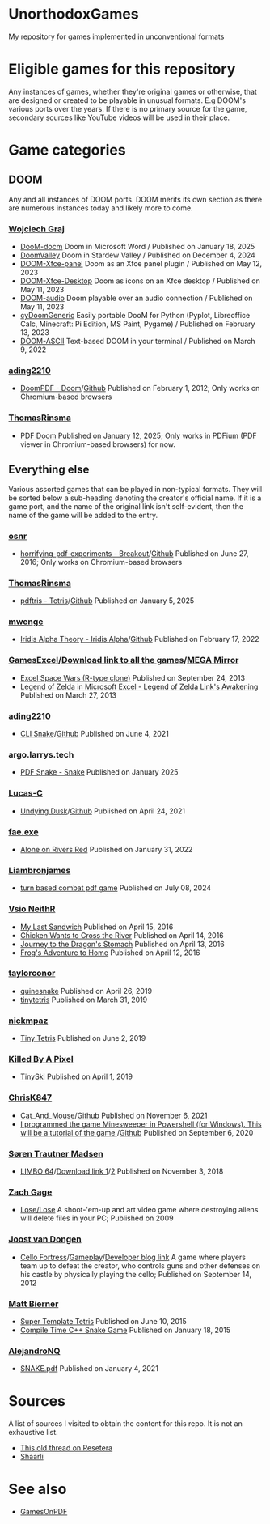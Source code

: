 # UnorthodoxGames
My repository for games implemented in unconventional formats
# Eligible games for this repository
Any instances of games, whether they're original games or otherwise, that are designed or created to be playable in unusual formats. E.g DOOM's various ports over the years. If there is no primary source for the game, secondary sources like YouTube videos will be used in their place.
# Game categories
## DOOM
Any and all instances of DOOM ports. DOOM merits its own section as there are numerous instances today and likely more to come.
### [Wojciech Graj](https://w-graj.net/)
- [DooM-docm](https://github.com/wojciech-graj/doom-docm) Doom in Microsoft Word / Published on January 18, 2025
- [DoomValley](https://github.com/wojciech-graj/DoomValley) Doom in Stardew Valley / Published on December 4, 2024
- [DOOM-Xfce-panel](https://github.com/wojciech-graj/doom-xfce-panel) Doom as an Xfce panel plugin / Published on May 12, 2023
- [DOOM-Xfce-Desktop](https://github.com/wojciech-graj/doom-xfce-desktop) Doom as icons on an Xfce desktop / Published on May 11, 2023
- [DOOM-audio](https://github.com/wojciech-graj/doom-audio) Doom playable over an audio connection / Published on May 11, 2023
- [cyDoomGeneric](https://github.com/wojciech-graj/cydoomgeneric) Easily portable DooM for Python (Pyplot, Libreoffice Calc, Minecraft: Pi Edition, MS Paint, Pygame) / Published on February 13, 2023
- [DOOM-ASCII](https://github.com/wojciech-graj/doom-ascii) Text-based DOOM in your terminal / Published on March 9, 2022
### [ading2210](https://github.com/ading2210)
- [DoomPDF - Doom](https://doompdf.pages.dev/doom.pdf)/[Github](https://github.com/ading2210/doompdf) Published on February 1, 2012; Only works on Chromium-based browsers

### [ThomasRinsma](https://github.com/ThomasRinsma)
- [PDF Doom](https://github.com/ThomasRinsma/pdfdoom) Published on January 12, 2025; Only works in PDFium (PDF viewer in Chromium-based browsers) for now.

## Everything else
Various assorted games that can be played in non-typical formats. They will be sorted below a sub-heading denoting the creator's official name. If it is a game port, and the name of the original link isn't self-evident, then the name of the game will be added to the entry.
### [osnr](https://github.com/osnr)
- [horrifying-pdf-experiments - Breakout](https://cdn.jsdelivr.net/gh/osnr/horrifying-pdf-experiments@master/breakout.pdf)/[Github](https://github.com/osnr/horrifying-pdf-experiments) Published on June 27, 2016; Only works on Chromium-based browsers

### [ThomasRinsma](https://github.com/ThomasRinsma)
- [pdftris - Tetris](https://th0mas.nl/2025/01/12/tetris-in-a-pdf/)/[Github](https://github.com/ThomasRinsma/pdftris) Published on January 5, 2025

### [mwenge](https://github.com/mwenge)
- [Iridis Alpha Theory - Iridis Alpha](https://iridisalpha.com/)/[Github](https://github.com/mwenge/iatheory/releases/tag/0.1) Published on February 17, 2022

### [GamesExcel](https://www.youtube.com/@GamesExcel)/[Download link to all the games](https://www.4shared.com/folder/NS-0aPDf/_online.html)/[MEGA Mirror](https://www.4shared.com/folder/NS-0aPDf/_online.html)
- [Excel Space Wars (R-type clone)](https://www.youtube.com/watch?v=gUu6rDMWTHQ) Published on September 24, 2013
- [Legend of Zelda in Microsoft Excel - Legend of Zelda Link's Awakening](https://www.youtube.com/watch?v=GzC2K-kn31o) Published on March 27, 2013

### [ading2210](https://github.com/ading2210)
- [CLI Snake](https://replit.com/@UniqueOstrich18/CLI-Snake)/[Github](https://github.com/ading2210/snake-cli) Published on June 4, 2021

### argo.larrys.tech
- [PDF Snake - Snake](https://argo.larrys.tech/snake_resume.pdf) Published on January 2025

### [Lucas-C](https://lucas-c.itch.io/)
- [Undying Dusk](https://lucas-c.itch.io/undying-dusk)/[Github](https://github.com/Lucas-C/undying-dusk) Published on April 24, 2021

### [fae.exe](https://faeexe.itch.io/)
- [Alone on Rivers Red](https://faeexe.itch.io/alone-on-rivers-red) Published on January 31, 2022

### [Liambronjames](https://liambronjames.itch.io/)
- [turn based combat pdf game](https://liambronjames.itch.io/turn-based-combat-pdf-game) Published on July 08, 2024

### [Vsio NeithR](https://vsioneithr.itch.io/)
- [My Last Sandwich](https://vsioneithr.itch.io/my-last-sandwich) Published on April 15, 2016
- [Chicken Wants to Cross the River](https://vsioneithr.itch.io/chicken-wants-to-cross-the-river) Published on April 14, 2016
- [Journey to the Dragon's Stomach](https://vsioneithr.itch.io/journey-to-the-dragons-stomach) Published on April 13, 2016
- [Frog's Adventure to Home](https://vsioneithr.itch.io/frogs-adventure-to-home) Published on April 12, 2016

### [taylorconor](https://github.com/taylorconor)
- [quinesnake](https://github.com/taylorconor/quinesnake) Published on April 26, 2019
- [tinytetris](https://github.com/taylorconor/tinytetris) Published on March 31, 2019

### [nickmpaz](https://github.com/nickmpaz)
- [Tiny Tetris](https://github.com/nickmpaz/tiny-tetris) Published on June 2, 2019

### [Killed By A Pixel](https://frankforce.com/)
- [TinySki](https://github.com/KilledByAPixel/TinySki) Published on April 1, 2019

### [ChrisK847](https://github.com/ChrisK847)
- [Cat_And_Mouse](https://www.youtube.com/watch?v=sv3atGfTRRU)/[Github](https://github.com/ChrisK847/Cat_and_Mouse) Published on November 6, 2021
- [I programmed the game Minesweeper in Powershell (for Windows). This will be a tutorial of the game.](https://www.youtube.com/watch?v=KAs0VBypUWw)/[Github](https://github.com/ChrisK847/Minesweeper) Published on September 6, 2020

### [Søren Trautner Madsen](https://www.youtube.com/@STrautner)
- [LIMBO 64](https://www.youtube.com/watch?v=hsUUn6mV6qQ)/[Download link 1](https://www.protovision.games/games/limbo.php?language=en)/[2](https://csdb.dk/release/index.php?id=170889) Published on November 3, 2018

### [Zach Gage](http://www.stfj.net/) 
- [Lose/Lose](http://www.stfj.net/art/2009/loselose/) A shoot-'em-up and art video game where destroying aliens will delete files in your PC; Published on 2009

### [Joost van Dongen](https://joostdevblog.blogspot.com/)
- [Cello Fortress](https://www.youtube.com/watch?v=J3AfvTTgiVQ)/[Gameplay](https://www.youtube.com/watch?v=J3AfvTTgiVQ)/[Developer blog link](https://joostdevblog.blogspot.com/search/label/Cello%20Fortress) A game where players team up to defeat the creator, who controls guns and other defenses on his castle by physically playing the cello; Published on September 14, 2012

### [Matt Bierner](https://github.com/mattbierner)
- [Super Template Tetris](https://github.com/mattbierner/Super-Template-Tetris) Published on June 10, 2015
- [Compile Time C++ Snake Game](https://github.com/mattbierner/STT-C-Compile-Time-Snake) Published on January 18, 2015

### [AlejandroNQ](https://github.com/AlejandroNQ)
- [SNAKE.pdf](https://github.com/AlejandroNQ/SNAKE.pdf) Published on January 4, 2021

# Sources
A list of sources I visited to obtain the content for this repo. It is not an exhaustive list.
- [This old thread on Resetera](https://www.resetera.com/threads/unconventional-unique-gaming-creations.22155/)
- [Shaarli](https://chezsoi.org/shaarli/)
# See also
- [GamesOnPDF](https://github.com/rarelygoeshere/GamesOnPDF)
